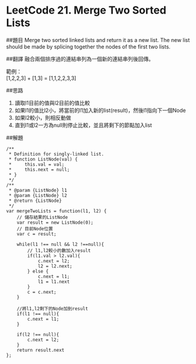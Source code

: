 # LeetCode 21. Merge Two Sorted Lists

##題目
Merge two sorted linked lists and return it as a new list. The new list should be made by splicing together the nodes of the first two lists.



##翻譯
融合兩個排序過的連結串列為一個新的連結串列後回傳。

範例：  
[1,2,2,3] + [1,3] = [1,1,2,2,3,3]

##思路
1. 讀取l1目前的值與l2目前的值比較
2. 如果l1的值比l2小，將當前的l1加入新的list(result)，然後l1指向下一個Node
3. 如果l2較小，則相反動做
2. 直到l1或l2一方為null則停止比較，並且將剩下的節點加入list

##解題
```
/**
 * Definition for singly-linked list.
 * function ListNode(val) {
 *     this.val = val;
 *     this.next = null;
 * }
 */
/**
 * @param {ListNode} l1
 * @param {ListNode} l2
 * @return {ListNode}
 */
var mergeTwoLists = function(l1, l2) {
    // 儲存結果的ListNode
    var result = new ListNode(0);
    // 目前Node位置
    var c = result;
    
    while(l1 !== null && l2 !==null){
        // l1,l2較小的數加入result
        if(l1.val > l2.val){
            c.next = l2;
            l2 = l2.next;
        } else {
            c.next = l1;
            l1 = l1.next
        }
        c = c.next;
    }
    
    //將l1,l2剩下的Node加到result
    if(l1 !== null){
        c.next = l1;
    }
    
    if(l2 !== null){
        c.next = l2;
    }
    return result.next
};
```